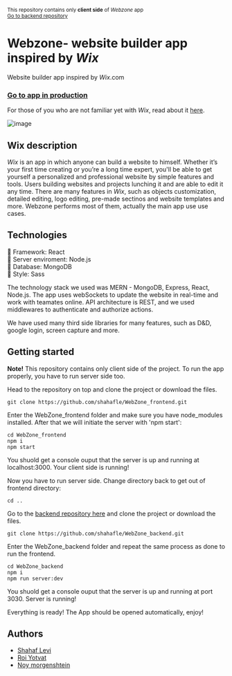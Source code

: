 <sub>This repository contains only **client side** of _Webzone_ app</sub>  
<sub><a href="https://github.com/shahafle/WebZone_backend">Go to backend repository</a></sub>

# Webzone- website builder app inspired by _Wix_

Website builder app inspired by _Wix_.com

### [Go to app in production](https://webzone.onrender.com/)

For those of you who are not familiar yet with _Wix_, read about it [here](#wix-description). 

![image](https://user-images.githubusercontent.com/88834944/198869046-457eb628-98bf-490a-9eff-6a8e8b5fcee1.png)

## Wix description
_Wix_ is an app in which anyone can build a website to himself. Whether it’s your first time creating or you’re a long time expert, you'll be able to get yourself a personalized and professional website by simple features and tools. Users building websites and projects lunching it and are able to edit it any time. There are many features in _Wix_, such as objects customization, detailed editing, logo editing, pre-made sectinos and website templates and more. Webzone performs most of them, actually the main app use use cases.

## Technologies
🧰 Framework: React  
🔌 Server enviroment: Node.js  
💾 Database: MongoDB  
🎨 Style: Sass

The technology stack we used was MERN - MongoDB, Express, React, Node.js.
The app uses webSockets to update the website in real-time and work with teamates online.
API architecture is REST, and we used middlewares to authenticate and authorize actions.

We have used many third side libraries for many features, such as D&D, google login, screen capture and more.

## Getting started
**Note!** This repository contains only client side of the project. To run the app properly, you have to run server side too.

Head to the repository on top and clone the project or download the files.

```
git clone https://github.com/shahafle/WebZone_frontend.git
```

Enter the WebZone_frontend folder and make sure you have node_modules installed. After that we will initiate the server with 'npm start':

```
cd WebZone_frontend
npm i 
npm start
```
You shuold get a console ouput that the server is up and running at localhost:3000. Your client side is running!

Now you have to run server side. Change directory back to get out of frontend directory:

```
cd ..
```

Go to the [backend repository here](https://github.com/shahafle/WebZone_backend) and clone the project or download the files. 

```
git clone https://github.com/shahafle/WebZone_backend.git
```

Enter the WebZone_backend folder and repeat the same process as done to run the frontend.

```
cd WebZone_backend
npm i 
npm run server:dev
```
You shuold get a console ouput that the server is up and running at port 3030. Server is running!

Everything is ready! The App should be opened automatically, enjoy!

## Authors
* [Shahaf Levi](https://github.com/shahafle)
* [Roi Yotvat](https://github.com/roiyot26)
* [Noy morgenshtein](https://github.com/Noy25)
